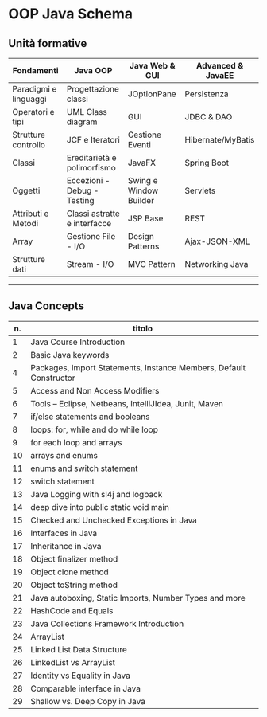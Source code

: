 # OOP Java Schema

## Unità formative

| Fondamenti            | Java OOP                     | Java Web & GUI         | Advanced & JavaEE |
| --------------------- | ---------------------------- | ---------------------- | ----------------- |
| Paradigmi e linguaggi | Progettazione classi         | JOptionPane            | Persistenza       |
| Operatori e tipi      | UML Class diagram            |  GUI                   | JDBC & DAO        |
| Strutture controllo   | JCF e Iteratori              |  Gestione Eventi       | Hibernate/MyBatis |
| Classi                | Ereditarietà e polimorfismo  | JavaFX                 | Spring Boot       |
| Oggetti               | Eccezioni - Debug - Testing  | Swing e Window Builder | Servlets          |
| Attributi e Metodi    | Classi astratte e interfacce | JSP Base               | REST              |
| Array                 | Gestione File - I/O          | Design Patterns        | Ajax-JSON-XML     |
| Strutture dati        | Stream - I/O                 | MVC Pattern            | Networking Java   |

---


## Java Concepts

| n.  | titolo                                                             |
| --- | ------------------------------------------------------------------ |
| 1   | Java Course Introduction                                           |
| 2   | Basic Java keywords                                                |
| 4   | Packages, Import Statements, Instance Members, Default Constructor |
| 5   | Access and Non Access Modifiers                                    |
| 6   | Tools – Eclipse, Netbeans, IntelliJIdea, Junit, Maven              |
| 7   | if/else statements and booleans                                    |
| 8   | loops: for, while and do while loop                                |
| 9   | for each loop and arrays                                           |
| 10  | arrays and enums                                                   |
| 11  | enums and switch statement                                         |
| 12  | switch statement                                                   |
| 13  | Java Logging with sl4j and logback                                 |
| 14  | deep dive into public static void main                             |
| 15  | Checked and Unchecked Exceptions in Java                           |
| 16  | Interfaces in Java                                                 |
| 17  | Inheritance in Java                                                |
| 18  | Object finalizer method                                            |
| 19  | Object clone method                                                |
| 20  | Object toString method                                             |
| 21  | Java autoboxing, Static Imports, Number Types and more             |
| 22  | HashCode and Equals                                                |
| 23  | Java Collections Framework Introduction                            |
| 24  | ArrayList                                                          |
| 25  | Linked List Data Structure                                         |
| 26  | LinkedList vs ArrayList                                            |
| 27  | Identity vs Equality in Java                                       |
| 28  | Comparable interface in Java                                       |
| 29  | Shallow vs. Deep Copy in Java                                      |